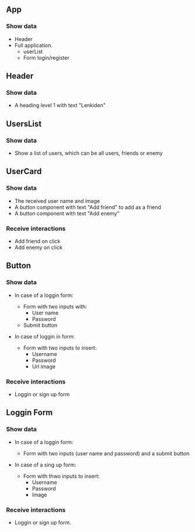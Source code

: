 ## App

### Show data

- Header
- Full application.
  - userList
  - Form login/register

## Header

### Show data

- A heading level 1 with text "Lenkiden"

## UsersList

### Show data

- Show a list of users, which can be all users, friends or enemy

## UserCard

### Show data

- The received user name and image
- A button component with text "Add friend" to add as a friend
- A button component with text "Add enemy"

### Receive interactions

- Add friend on click
- Add enemy on click

## Button

### Show data

- In case of a loggin form:

  - Form with two inputs with:
    - User name
    - Password
  - Submit button

- In case of loggin in form:
  - Form with two inputs to insert:
    - Username
    - Password
    - Url image

### Receive interactions

- Loggin or sign up form

## Loggin Form

### Show data

- In case of a loggin form:

  - Form with two inputs (user name and password) and a submit button

- In case of a sing up form:
  - Form with thwo inputs to insert:
    - Username
    - Password
    - Image

### Receive interactions

- Loggin or sign up form.

